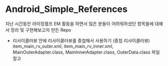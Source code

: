 # Android_Simple_References
지난 시간동안 라이징캠프 EM 활동을 하면서 많은 분들이 어려워하셨던 항목들에 대해서 정리 및 구현해보고자 만든 Repo

- 리사이클러뷰 안에 리사이클러뷰를 중첩해서 사용하기 (중첩 리사이클러뷰)
  item_main_rv_outer.xml, item_main_rv_inner.xml, MainOuterAdapter.class, MainInnerAdapter.class, OuterData.class 파일 참고